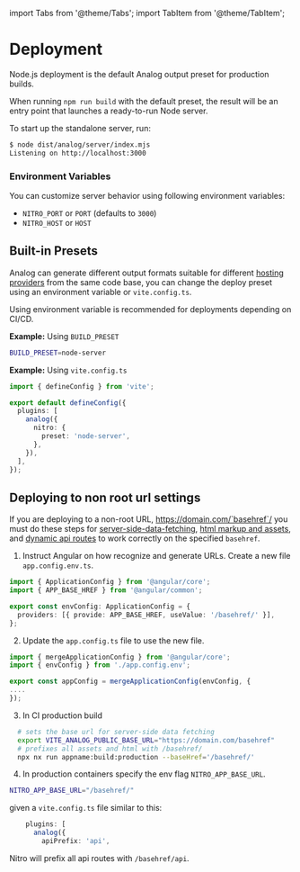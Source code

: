 import Tabs from '@theme/Tabs';
import TabItem from '@theme/TabItem';

# Deployment

Node.js deployment is the default Analog output preset for production builds.

When running `npm run build` with the default preset, the result will be an entry point that launches a ready-to-run Node server.

To start up the standalone server, run:

```bash
$ node dist/analog/server/index.mjs
Listening on http://localhost:3000
```

### Environment Variables

You can customize server behavior using following environment variables:

- `NITRO_PORT` or `PORT` (defaults to `3000`)
- `NITRO_HOST` or `HOST`

## Built-in Presets

Analog can generate different output formats suitable for different [hosting providers](/docs/features/deployment/providers) from the same code base, you can change the deploy preset using an environment variable or `vite.config.ts`.

Using environment variable is recommended for deployments depending on CI/CD.

**Example:** Using `BUILD_PRESET`

```bash
BUILD_PRESET=node-server
```

**Example:** Using `vite.config.ts`

```ts
import { defineConfig } from 'vite';

export default defineConfig({
  plugins: [
    analog({
      nitro: {
        preset: 'node-server',
      },
    }),
  ],
});
```

## Deploying to non root url settings

If you are deploying to a non-root URL, https://domain.com/`basehref`/ you must do these steps for [server-side-data-fetching](https://analogjs.org/docs/features/data-fetching/server-side-data-fetching), [html markup and assets](https://angular.io/api/common/APP_BASE_HREF), and [dynamic api routes](https://analogjs.org/docs/features/api/overview) to work correctly on the specified `basehref`.

1. Instruct Angular on how recognize and generate URLs. Create a new file `app.config.env.ts`.

```ts
import { ApplicationConfig } from '@angular/core';
import { APP_BASE_HREF } from '@angular/common';

export const envConfig: ApplicationConfig = {
  providers: [{ provide: APP_BASE_HREF, useValue: '/basehref/' }],
};
```

2. Update the `app.config.ts` file to use the new file.

```ts
import { mergeApplicationConfig } from '@angular/core';
import { envConfig } from './app.config.env';

export const appConfig = mergeApplicationConfig(envConfig, {
....
});
```

3. In CI production build

```bash
  # sets the base url for server-side data fetching
  export VITE_ANALOG_PUBLIC_BASE_URL="https://domain.com/basehref"
  # prefixes all assets and html with /basehref/
  npx nx run appname:build:production --baseHref='/basehref/'
```

4. In production containers specify the env flag `NITRO_APP_BASE_URL`.

```bash
NITRO_APP_BASE_URL="/basehref/"
```

given a `vite.config.ts` file similar to this:

```ts
    plugins: [
      analog({
        apiPrefix: 'api',
```

Nitro will prefix all api routes with `/basehref/api`.
